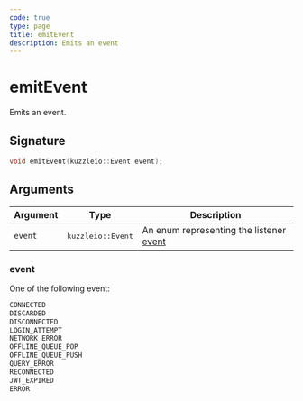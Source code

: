 ```yaml
---
code: true
type: page
title: emitEvent
description: Emits an event
---
```


# emitEvent

Emits an event.

## Signature

```cpp
void emitEvent(kuzzleio::Event event);
```

## Arguments

| Argument | Type                       | Description                                                  |
| -------- | -------------------------- | ------------------------------------------------------------ |
| `event`  | <pre>kuzzleio::Event</pre> | An enum representing the listener [event](/sdk/cpp/1/events) |

### event

One of the following event:

```cpp
CONNECTED
DISCARDED
DISCONNECTED
LOGIN_ATTEMPT
NETWORK_ERROR
OFFLINE_QUEUE_POP
OFFLINE_QUEUE_PUSH
QUERY_ERROR
RECONNECTED
JWT_EXPIRED
ERROR
```
